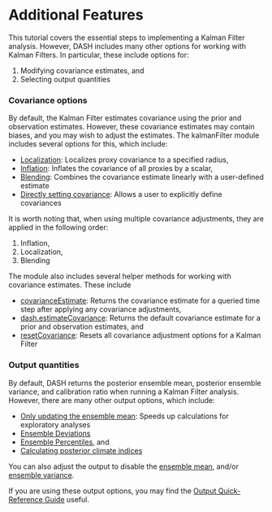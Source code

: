 # Additional Features

This tutorial covers the essential steps to implementing a Kalman Filter analysis. However, DASH includes many other options for working with Kalman Filters. In particular, these include options for:
1. Modifying covariance estimates, and
2. Selecting output quantities

### Covariance options
By default, the Kalman Filter estimates covariance using the prior and observation estimates. However, these covariance estimates may contain biases, and you may wish to adjust the estimates. The kalmanFilter module includes several options for this, which include:
* [Localization](localize): Localizes proxy covariance to a specified radius,
* [Inflation](inflate): Inflates the covariance of all proxies by a scalar,
* [Blending](blend): Combines the covariance estimate linearly with a user-defined estimate
* [Directly setting covariance](setCovariance): Allows a user to explicitly define covariances

It is worth noting that, when using multiple covariance adjustments, they are applied in the following order:
1. Inflation,
2. Localization,
3. Blending

The module also includes several helper methods for working with covariance estimates. These include
* [covarianceEstimate](covarianceEstimate): Returns the covariance estimate for a queried time step after applying any covariance adjustments,
* [dash.estimateCovariance](estimateCovariance): Returns the default covariance estimate for a prior and observation estimates, and
* [resetCovariance](resetCovariance): Resets all covariance adjustment options for a Kalman Filter

### Output quantities
 By default, DASH returns the posterior ensemble mean, posterior ensemble variance, and calibration ratio when running a Kalman Filter analysis. However, there are many other output options, which include:

 * [Only updating the ensemble mean](mean-only): Speeds up calculations for exploratory analyses
 * [Ensemble Deviations](deviations)
 * [Ensemble Percentiles](percentiles), and
 * [Calculating posterior climate indices](index)

 You can also adjust the output to disable the [ensemble mean](mean), and/or [ensemble variance](variance).

If you are using these output options, you may find the [Output Quick-Reference Guide](output-reference) useful.
